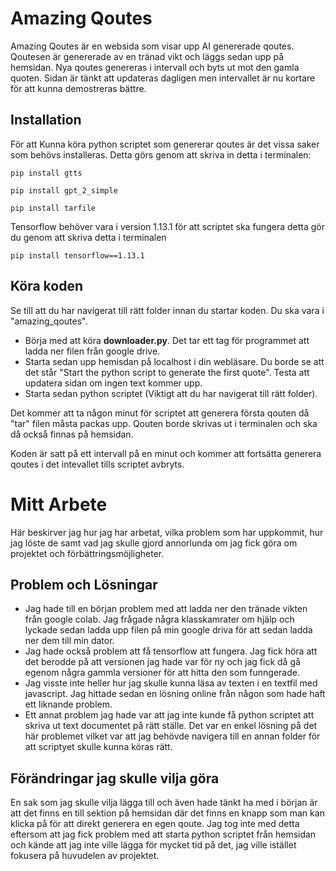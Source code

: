 # Amazing Qoutes

Amazing Qoutes är en websida som visar upp AI genererade qoutes. Qoutesen är genererade av en tränad vikt och läggs sedan upp på hemsidan. Nya qoutes genereras i intervall och byts ut mot den gamla quoten. Sidan är tänkt att updateras dagligen men intervallet är nu kortare för att kunna demostreras bättre. 

## Installation

För att Kunna köra python scriptet som genererar qoutes är det vissa saker som behövs installeras. Detta görs genom att skriva in detta i terminalen:
```
pip install gtts

pip install gpt_2_simple

pip install tarfile
```
Tensorflow behöver vara i version 1.13.1 för att scriptet ska fungera detta gör du genom att skriva detta i terminalen
```
pip install tensorflow==1.13.1
```
## Köra koden

Se till att du har navigerat till rätt folder innan du startar koden. Du ska vara i "amazing_qoutes".

* Börja med att köra **downloader.py**. Det tar ett tag för programmet att ladda ner filen från google drive.
* Starta sedan upp hemisdan på localhost i din webläsare. Du borde se att det står "Start the python script to generate the first quote". Testa att updatera sidan om ingen text kommer upp.
* Starta sedan python scriptet (Viktigt att du har navigerat till rätt folder).

Det kommer att ta någon minut för scriptet att generera första qouten då "tar" filen måsta packas upp. Qouten borde skrivas ut i terminalen och ska då också finnas på hemsidan. 

Koden är satt på ett intervall på en minut och kommer att fortsätta generera qoutes i det intevallet tills scriptet avbryts. 

# Mitt Arbete

Här beskirver jag hur jag har arbetat, vilka problem som har uppkommit, hur jag löste de samt vad jag skulle gjord annorlunda om jag fick göra om projektet och förbättringsmöjligheter.

## Problem och Lösningar

* Jag hade till en början problem med att ladda ner den tränade vikten från google colab. Jag frågade några klasskamrater om hjälp och lyckade sedan ladda upp filen på min google driva för att sedan ladda ner dem till min dator.
* Jag hade också problem att få tensorflow att fungera. Jag fick höra att det berodde på att versionen jag hade var för ny och jag fick då gå egenom några gammla versioner för att hitta den som funngerade. 
* Jag visste inte heller hur jag skulle kunna läsa av texten i en textfil med javascript. Jag hittade sedan en lösning online från någon som hade haft ett liknande problem. 
* Ett annat problem jag hade var att jag inte kunde få python scriptet att skriva ut text documentet på rätt ställe. Det var en enkel lösning på det här problemet vilket var att jag behövde navigera till en annan folder för att scriptyet skulle kunna köras rätt.

## Förändringar jag skulle vilja göra

En sak som jag skulle vilja lägga till och även hade tänkt ha med i början är att det finns en till sektion på hemsidan där det finns en knapp som man kan klicka på för att direkt generera en egen qoute. Jag tog inte med detta eftersom att jag fick problem med att starta python scriptet från hemsidan och kände att jag inte ville lägga för mycket tid på det, jag ville istället fokusera på huvudelen av projektet. 
